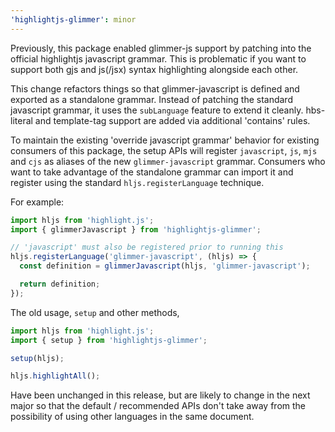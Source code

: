 ```yaml
---
'highlightjs-glimmer': minor
---
```


Previously, this package enabled glimmer-js support by patching into the official highlightjs javascript grammar. This is problematic if you want to support both gjs and js(/jsx) syntax highlighting alongside each other.

This change refactors things so that glimmer-javascript is defined and exported as a standalone grammar. Instead of patching the standard javascript grammar, it uses the `subLanguage` feature to extend it cleanly. hbs-literal and template-tag support are added via additional 'contains' rules.

To maintain the existing 'override javascript grammar' behavior for existing consumers of this package, the setup APIs will register `javascript`, `js`, `mjs` and `cjs` as aliases of the new `glimmer-javascript` grammar. Consumers who want to take advantage of the standalone grammar can import it and register using the standard `hljs.registerLanguage` technique.

For example:

```js
import hljs from 'highlight.js';
import { glimmerJavascript } from 'highlightjs-glimmer';

// 'javascript' must also be registered prior to running this
hljs.registerLanguage('glimmer-javascript', (hljs) => {
  const definition = glimmerJavascript(hljs, 'glimmer-javascript');

  return definition;
});
```

The old usage, `setup` and other methods,

```js
import hljs from 'highlight.js';
import { setup } from 'highlightjs-glimmer';

setup(hljs);

hljs.highlightAll();
```

Have been unchanged in this release, but are likely to change in the next major so that the default / recommended APIs don't take away from the possibility of using other languages in the same document.
